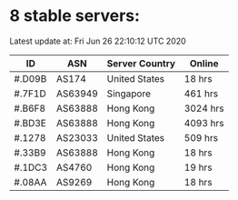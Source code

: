 # 8 stable servers:

Latest update at: Fri Jun 26 22:10:12 UTC 2020

| ID | ASN | Server Country | Online |
| -- | --- | -------------- | ------ |
| #.D09B | AS174 | United States | 18 hrs |
| #.7F1D | AS63949 | Singapore | 461 hrs |
| #.B6F8 | AS63888 | Hong Kong | 3024 hrs |
| #.BD3E | AS63888 | Hong Kong | 4093 hrs |
| #.1278 | AS23033 | United States | 509 hrs |
| #.33B9 | AS63888 | Hong Kong | 18 hrs |
| #.1DC3 | AS4760 | Hong Kong | 19 hrs |
| #.08AA | AS9269 | Hong Kong | 18 hrs |

